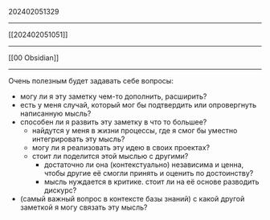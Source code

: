 202402051329

***

[[202402051051]]

***

[[00 Obsidian]]

***

Очень полезным будет задавать себе вопросы:

- могу ли я эту заметку чем-то дополнить, расширить?
- есть у меня случай, который мог бы подтвердить или опровергнуть написанную мысль?
- способен ли я развить эту заметку в что то большее?
	- найдутся у меня в жизни процессы, где я смог бы уместно интегрировать эту мысль?
	- могу ли я реализовать эту идею в своих проектах?
	- стоит ли поделится этой мыслью с другими?
		- достаточно ли она (контекстуально) независима и ценна, 
		  чтобы другие её смогли принять и оценить по достоинству?
		- мысль нуждается в критике. стоит ли на её основе разводить дискурс?
- (самый важный вопрос в контексте базы знаний)
  с какой другой заметкой я могу связать эту мысль?